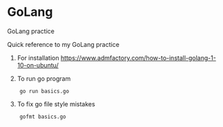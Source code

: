 # GoLang
GoLang practice

Quick reference to my GoLang practice

1. For installation https://www.admfactory.com/how-to-install-golang-1-10-on-ubuntu/

2. To run go program 
```
	go run basics.go
```
3. To fix go file style mistakes
```
	gofmt basics.go
```